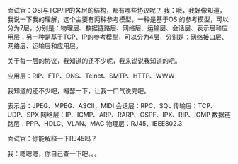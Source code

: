 面试官：OSI与TCP/IP的各层的结构，都有哪些协议呢？
我：哦，我好像知道，我说一下我的理解，这个主要有两种参考模型，一种是基于OSI的参考模型，可以分为7层，分别是：物理层、数据链路层、网络层、运输层、会话层、表示层和应用层；另一种是基于TCP、IP的参考模型，可以分为4层，分别是：网络接口层、网络层、运输层和应用层。

关于每一层的协议，我知道的还不少呢，我来说说我知道的吧。

应用层：RIP、FTP、DNS、Telnet、SMTP、HTTP、WWW

我知道的还不少吧，嘚瑟一下，让我一口气说完吧。

表示层：JPEG、MPEG、ASCII，MIDI
会话层：RPC、SQL
传输层：TCP、UDP、SPX
网络层：IP、ICMP、ARP、RARP、OSPF、IPX、RIP、IGMP
数据链路层：PPP、HDLC、VLAN、MAC
物理层：RJ45、IEEE802.3

面试官：你能解释一下RJ45吗？

我：嗯嗯嗯，你自己查一下吧。。。


